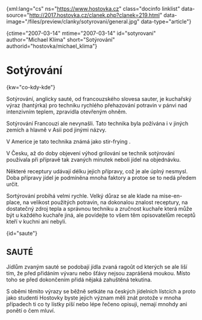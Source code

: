 
{xml:lang="cs" ns="https://www.hostovka.cz" class="docinfo linklist" data-source="http://2017.hostovka.cz/clanek.php?clanek=219.html" data-image="/files/preview/clanky/sotyrovani/general.jpg" data-type="article"}

{ctime="2007-03-14" mtime="2007-03-14" id="sotyrovani" author="Michael Klíma" short="Sotýrování" authorid="hostovka/michael_klima"}

# Sotýrování

<!-- generated attribute kw by user_udpatekw.sh on 2020-04-25, do not edit -->

{kw="co-kdy-kde"}

Sotýrování, anglicky sauté, od francouzského slovesa sauter, je kuchařský výraz (hantýrka) pro techniku rychlého přehazování potravin v pánvi nad intenzivním teplem, zpravidla otevřeným ohněm.

Sotýrování Francouzi ale nevynašli. Tato technika byla požívána i v jiných zemích a hlavně v Asii pod jinými názvy.

V Americe je tato technika známá jako stir-frying .

V Česku, až do doby objevení výhod grilování se technik sotýrování používala při přípravě tak zvaných minutek neboli jídel na objednávku.

Některé receptury udávají délku jejich přípravy, což je ale úplný nesmysl. Doba přípravy jídel je podmíněna mnoha faktory a protoe se to nedá předem určit.

Sortýrování probíhá velmi rychle. Velký důraz se ale klade na mise-en- place, na velikost použitých potravin, na dokonalou znalost receptury, na dostatečný zdroj tepla a správnou techniku a zručnost kuchaře která může být u každého kuchaře jiná, ale povídejte to všem těm opisovatelům receptů kteří v kuchni ani nebyli.

{id="saute"}

## SAUTÉ

Jídlům zvaným sauté se podobají jídla zvaná ragoût od kterých se ale liší tím, že před přidáním vývaru nebo šťávy nejsou zaprášená moukou. Místo toho se před dokončením přidá nějaká zahuštěná tekutina.

S oběmi těmito výrazy se běžně setkáte na českých jídelních lístcích a proto jako studenti Hostovky byste jejich význam měli znát protože v mnoha případech ti co ty lístky píší nebo lépe řečeno opisuji, nemají mnohdy ani ponětí o čem mluví.

